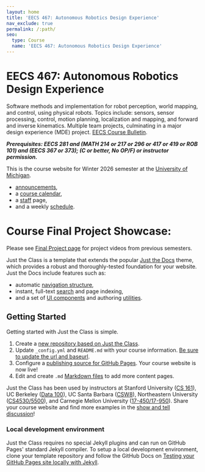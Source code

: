 ```yaml
---
layout: home
title: 'EECS 467: Autonomous Robotics Design Experience'
nav_exclude: true
permalink: /:path/
seo:
  type: Course
  name: 'EECS 467: Autonomous Robotics Design Experience'
---
```


# EECS 467: Autonomous Robotics Design Experience

Software methods and implementation for robot perception, world mapping, and control, using physical robots. Topics include: sensors, sensor processing, control, motion planning, localization and mapping, and forward and inverse kinematics. Multiple team projects, culminating in a major design experience (MDE) project.  [EECS Course Bulletin](https://bulletin.engin.umich.edu/courses/eecs/).

***Prerequisites: EECS 281 and (MATH 214 or 217 or 296 or 417 or 419 or ROB 101) and (EECS 367 or 373); (C or better, No OP/F) or instructor permission.*** 

This is the course website for Winter 2026 semester at the [University of Michigan](https://umich.edu). 

- [announcements](announcements.md),
- a [course calendar](calendar.md),
- a [staff](staff.md) page,
- and a weekly [schedule](schedule.md).

# Course Final Project Showcase:
Please see [Final Project page](https://um-eecs467.github.io//projects/) for project videos from previous semesters.

Just the Class is a template that extends the popular [Just the Docs](https://github.com/just-the-docs/just-the-docs) theme, which provides a robust and thoroughly-tested foundation for your website. Just the Docs include features such as:

- automatic [navigation structure](https://just-the-docs.github.io/just-the-docs/docs/navigation-structure/),
- instant, full-text [search](https://just-the-docs.github.io/just-the-docs/docs/search/) and page indexing,
- and a set of [UI components](https://just-the-docs.github.io/just-the-docs/docs/ui-components) and authoring [utilities](https://just-the-docs.github.io/just-the-docs/docs/utilities).

## Getting Started

Getting started with Just the Class is simple.

1. Create a [new repository based on Just the Class](https://github.com/kevinlin1/just-the-class/generate).
1. Update `_config.yml` and `README.md` with your course information. [Be sure to update the url and baseurl](https://mademistakes.com/mastering-jekyll/site-url-baseurl/).
1. Configure a [publishing source for GitHub Pages](https://help.github.com/en/articles/configuring-a-publishing-source-for-github-pages). Your course website is now live!
1. Edit and create `.md` [Markdown files](https://guides.github.com/features/mastering-markdown/) to add more content pages.

Just the Class has been used by instructors at Stanford University ([CS 161](https://stanford-cs161.github.io/winter2021/)), UC Berkeley ([Data 100](https://ds100.org/fa21/)), UC Santa Barbara ([CSW8](https://ucsb-csw8.github.io/s22/)), Northeastern University ([CS4530/5500](https://neu-se.github.io/CS4530-CS5500-Spring-2021/)), and Carnegie Mellon University ([17-450/17-950](https://cmu-crafting-software.github.io/)). Share your course website and find more examples in the [show and tell discussion](https://github.com/kevinlin1/just-the-class/discussions/categories/show-and-tell)!

### Local development environment

Just the Class requires no special Jekyll plugins and can run on GitHub Pages' standard Jekyll compiler. To setup a local development environment, clone your template repository and follow the GitHub Docs on [Testing your GitHub Pages site locally with Jekyll](https://docs.github.com/en/pages/setting-up-a-github-pages-site-with-jekyll/testing-your-github-pages-site-locally-with-jekyll).
